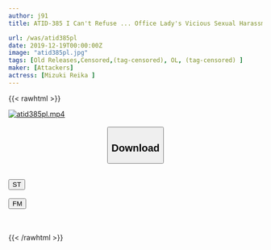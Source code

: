 ```yaml
---
author: j91
title: ATID-385 I Can't Refuse ... Office Lady's Vicious Sexual Harassment Circumstances Mizuki Reika

url: /was/atid385pl
date: 2019-12-19T00:00:00Z
image: "atid385pl.jpg"
tags: [Old Releases,Censored,(tag-censored), OL, (tag-censored) ]
maker: [Attackers]
actress: [Mizuki Reika ]
---
```



{{< rawhtml >}}

<div class="video" data-videoid="jgxo86RDpzHzA33">
    <a href="javascript:;">
        <img src="/was/atid385pl/atid385pl.jpg" width="WIDTH" height="HEIGHT" alt="atid385pl.mp4" loading="lazy">
    </a>
</div>

<script type="text/javascript" src="https://j91.asia/asset/on-demand-st.js"></script>

<br>
  <link rel="stylesheet" href="https://j91.asia/asset/bs5.css">
  
  <center>
  <button class="btn btn-primary" type="button" data-bs-toggle="collapse" data-bs-target=".multi-collapse" aria-expanded="false" aria-controls="multiCollapseExample1 multiCollapseExample2"><h2>Download</h2></button></center>
</p>
<div class="row">
  <div class="col">
    <div class="collapse multi-collapse" id="multiCollapseExample1">
      <div class="card card-body">
	      	      <br>
<div class="buttons">  
<a href="https://streamtape.to/v/jgxo86RDpzHzA33" target="_blank"><button class="btn-hover color-3"><i class="fa fa-download"></i> ST</button></a></div>
    </div>
  </div>
</div>
  <div class="col">
    <div class="collapse multi-collapse" id="multiCollapseExample2">
      <div class="card card-body">
	      <br>
<div class="buttons">
    <a href="https://filemoon.sx/d/7rax9w02cj72" target="_blank"><button class="btn-hover color-8"><i class="fa fa-download"></i> FM</button></a></div>
<br><br>
      </div>
    </div>
  </div>
</div>

{{< /rawhtml >}}